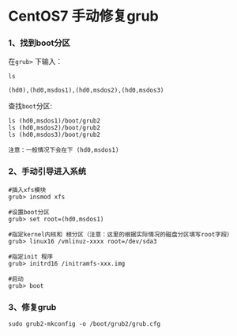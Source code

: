# CentOS7 手动修复grub

### 1、找到boot分区

在`grub>` 下输入：

    ls
    
    (hd0),(hd0,msdos1),(hd0,msdos2),(hd0,msdos3)

查找`boot`分区:

    ls (hd0,msdos1)/boot/grub2
    ls (hd0,msdos2)/boot/grub2
    ls (hd0,msdos3)/boot/grub2
    
    注意：一般情况下会在下 (hd0,msdos1)
### 2、手动引导进入系统
    
    #插入xfs模块
    grub> insmod xfs
    
    #设置boot分区
    grub> set root=(hd0,msdos1)
    
    #指定kernel内核和 根分区（注意：这里的根据实际情况的磁盘分区填写root字段）
    grub> linux16 /vmlinuz-xxxx root=/dev/sda3
    
    #指定init 程序
    grub> initrd16 /initramfs-xxx.img
    
    #启动
    grub> boot

### 3、修复grub
    
    sudo grub2-mkconfig -o /boot/grub2/grub.cfg
    
    
